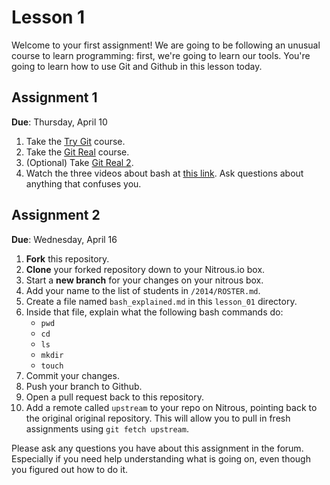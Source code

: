 Lesson 1
===========================================

Welcome to your first assignment! We are going to be following an unusual course
to learn programming: first, we're going to learn our tools. You're going to
learn how to use Git and Github in this lesson today.

## Assignment 1
**Due**: Thursday, April 10

1. Take the [Try Git](http://try.github.io) course.
2. Take the [Git Real](https://www.codeschool.com/courses/git-real) course.
3. (Optional) Take [Git Real 2](https://www.codeschool.com/courses/git-real-2).
4. Watch the three videos about bash at [this link](http://forum.danielberkompas.com/t/class-1-agenda-apr-3/27/2).
Ask questions about anything that confuses you.

## Assignment 2
**Due**: Wednesday, April 16

1. **Fork** this repository.
2. **Clone** your forked repository down to your Nitrous.io box.
3. Start a **new branch** for your changes on your nitrous box.
4. Add your name to the list of students in `/2014/ROSTER.md`.
5. Create a file named `bash_explained.md` in this `lesson_01` directory.
6. Inside that file, explain what the following bash commands do:
    - `pwd`
    - `cd`
    - `ls`
    - `mkdir`
    - `touch`
7. Commit your changes.
8. Push your branch to Github.
9. Open a pull request back to this repository.
10. Add a remote called `upstream` to your repo on Nitrous, pointing back to the
original original repository. This will allow you to pull in fresh assignments using `git fetch upstream`.

Please ask any questions you have about this assignment in the forum. Especially
if you need help understanding what is going on, even though you figured out how
to do it.
